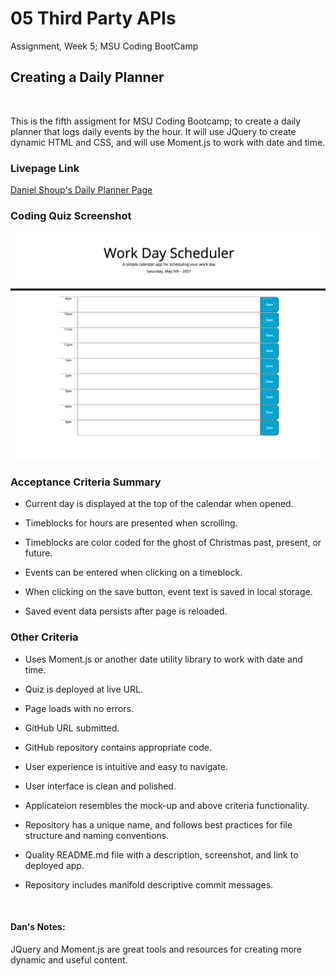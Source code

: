 # 05 Third Party APIs
Assignment, Week 5; MSU Coding BootCamp

## Creating a Daily Planner

​

This is the fifth assigment for MSU Coding Bootcamp; to create a daily planner that logs daily events by the hour. It will use JQuery to create dynamic HTML and CSS, and will use Moment.js to work with date and time.

### Livepage Link
[Daniel Shoup's Daily Planner Page](https://danshoup.github.io/daily_planner/)

### Coding Quiz Screenshot

![Application Screen Shot](./assets/images/plannerScreenshot.png)

### Acceptance Criteria Summary

- Current day is displayed at the top of the calendar when opened.

- Timeblocks for hours are presented when scrolling.

- Timeblocks are color coded for the ghost of Christmas past, present, or future.

- Events can be entered when clicking on a timeblock.

- When clicking on the save button, event text is saved in local storage.

- Saved event data persists after page is reloaded. 

### Other Criteria


- Uses Moment.js or another date utility library to work with date and time.

- Quiz is deployed at live URL.

- Page loads with no errors.

- GitHub URL submitted.

- GitHub repository contains appropriate code.

- User experience is intuitive and easy to navigate.

- User interface is clean and polished.

- Applicateion resembles the mock-up and above criteria functionality.

- Repository has a unique name, and follows best practices for file structure and naming conventions.

- Quality README.md file with a description, screenshot, and link to deployed app.

- Repository includes manifold descriptive commit messages.

​

#### Dan's Notes:

JQuery and Moment.js are great tools and resources for creating more dynamic and useful content.  